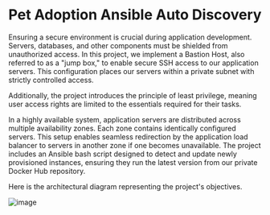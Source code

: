 <h1 align="center" id="title">Pet Adoption Ansible Auto Discovery</h1>
<p id="description">Ensuring a secure environment is crucial during application development. Servers, databases, and other components must be shielded from unauthorized access. In this project, we implement a Bastion Host, also referred to as a "jump box," to enable secure SSH access to our application servers. This configuration places our servers within a private subnet with strictly controlled access.

Additionally, the project introduces the principle of least privilege, meaning user access rights are limited to the essentials required for their tasks.

In a highly available system, application servers are distributed across multiple availability zones. Each zone contains identically configured servers. This setup enables seamless redirection by the application load balancer to servers in another zone if one becomes unavailable. The project includes an Ansible bash script designed to detect and update newly provisioned instances, ensuring they run the latest version from our private Docker Hub repository.
</p>
<p id="description">Here is the architectural diagram representing the project's objectives.</p>

![image](https://github.com/Iyewumi-Adesupo/Pet-Adoption-Ansible-Auto_Discovery-Project-/assets/135404420/19a82d45-64f8-41ae-a657-ef055e3f6473)
